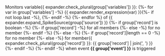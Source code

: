 Monitors variable{{ expander.check_plural(group['variables']) }}: {%- for var in group['variables'] -%}
    {{ expander.render_expression(var) }}{%- if not loop.last -%}, {%- endif -%}
{%- endfor %} of {{ expander.expand_SpikeSource(group['source']) }} {%- if group['record'] is boolean -%}
    {%- if group['record'] -%} for all members {%- else -%} for no member {%- endif -%}
{%- else -%}
    {%- if group['record']|length == 0 -%} for no member {%- else -%} for member{{ expander.check_plural(group['record']) }}: {{ group['record'] | join(', ') }} {%- endif -%}
{%- endif -%} when event **{{ group['event'] }}** is triggered
